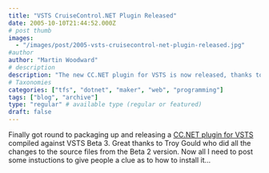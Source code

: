 ```yaml
---
title: "VSTS CruiseControl.NET Plugin Released"
date: 2005-10-10T21:44:52.000Z
# post thumb
images:
  - "/images/post/2005-vsts-cruisecontrol-net-plugin-released.jpg"
#author
author: "Martin Woodward"
# description
description: "The new CC.NET plugin for VSTS is now released, thanks to Troy Gould's updates—installation instructions coming soon!"
# Taxonomies
categories: ["tfs", "dotnet", "maker", "web", "programming"]
tags: ["blog", "archive"]
type: "regular" # available type (regular or featured)
draft: false
---
```


Finally got round to packaging up and releasing a [CC.NET plugin for VSTS](http://vstsplugins.sourceforge.net/index.php/archives/news/2005/8) compiled against VSTS Beta 3. Great thanks to Troy Gould who did all the changes to the source files from the Beta 2 version. Now all I need to post some instuctions to give people a clue as to how to install it...
